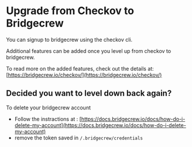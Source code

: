 
# Upgrade from Checkov to Bridgecrew 

You can signup to bridgecrew using the checkov cli.

Additional features can be added once you level up from checkov to bridgecrew.

To read more on the added features, check out the details at: [https://bridgecrew.io/checkov/](https://bridgecrew.io/checkov/)

 
## Decided you want to level down back again? 

To delete your bridgecrew account 
* Follow the instractions at : [https://docs.bridgecrew.io/docs/how-do-i-delete-my-account](https://docs.bridgecrew.io/docs/how-do-i-delete-my-account)
* remove the token saved in `/.bridgecrew/credentials`
